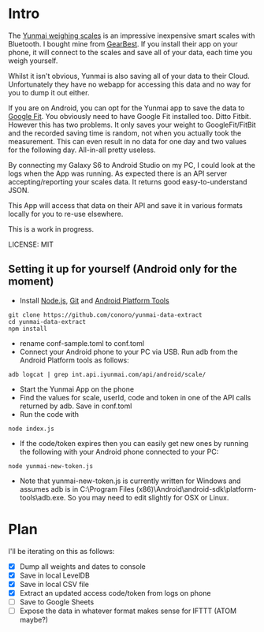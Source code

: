 # Intro
The [Yunmai weighing scales](http://www.iyunmai.com/us/light/) is an impressive inexpensive smart scales with Bluetooth. I bought mine from [GearBest](http://www.gearbest.com/monitoring-testing/pp_332025.html). If you install their app on your phone, it will connect to the scales and save all of your data, each time you weigh yourself.

Whilst it isn't obvious, Yunmai is also saving all of your data to their Cloud. Unfortunately they have no webapp for accessing this data and no way for you to dump it out either.

If you are on Android, you can opt for the Yunmai app to save the data to [Google Fit](https://fit.google.com/fit/). You obviously need to have Google Fit installed too. Ditto Fitbit. However this has two problems. It only saves your weight to GoogleFit/FitBit and the recorded saving time is random, not when you actually took the measurement. This can even result in no data for one day and two values for the following day. All-in-all pretty useless.

By connecting my Galaxy S6 to Android Studio on my PC, I could look at the logs when the App was running. As expected there is an API server accepting/reporting your scales data. It returns good easy-to-understand JSON.

This App will access that data on their API and save it in various formats locally for you to re-use elsewhere.

This is a work in progress.

LICENSE: MIT

## Setting it up for yourself (Android only for the moment)
* Install [Node.js](https://nodejs.org/en/), [Git](https://git-scm.com/) and [Android Platform Tools](https://developer.android.com/studio/releases/platform-tools.html#download)

```
git clone https://github.com/conoro/yunmai-data-extract
cd yunmai-data-extract
npm install
```
* rename conf-sample.toml to conf.toml
* Connect your Android phone to your PC via USB. Run adb from the Android Platform tools as follows:

```
adb logcat | grep int.api.iyunmai.com/api/android/scale/
```
* Start the Yunmai App on the phone
* Find the values for scale, userId, code and token in one of the API calls returned by adb. Save in conf.toml
* Run the code with

```
node index.js
```

* If the code/token expires then you can easily get new ones by running the following with your Android phone connected to your PC:

```
node yunmai-new-token.js
```

* Note that yunmai-new-token.js is currently written for Windows and assumes adb is in C:\Program Files (x86)\Android\android-sdk\platform-tools\adb.exe. So you may need to edit slightly for OSX or Linux.

# Plan
 I'll be iterating on this as follows:

- [x] Dump all weights and dates to console
- [x] Save in local LevelDB
- [x] Save in local CSV file
- [x] Extract an updated access code/token from logs on phone
- [ ] Save to Google Sheets
- [ ] Expose the data in whatever format makes sense for IFTTT (ATOM maybe?)

